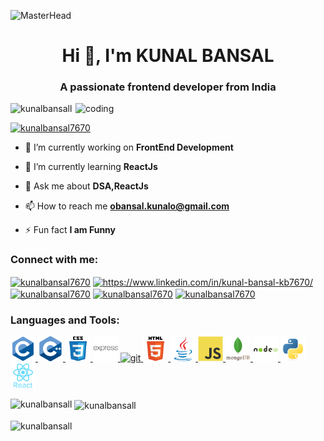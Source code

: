    ![MasterHead](https://whatifgaming.com/wp-content/uploads/2022/03/Rick-and-Morty-jumping-out-of-portal.gif)

<h1 align="center">Hi 👋, I'm KUNAL BANSAL</h1>
<h3 align="center">A passionate frontend developer from India</h3>
<img align="right" alt="coding" width="400" src="https://media.tenor.com/y2JXkY1pXkwAAAAM/cat-computer.gif">

<p align="left"> <img src="https://komarev.com/ghpvc/?username=kunalbansall&label=Profile%20views&color=0e75b6&style=flat" alt="kunalbansall" /> </p>

<p align="left"> <a href="https://twitter.com/kunalbansal7670" target="blank"><img src="https://img.shields.io/twitter/follow/kunalbansal7670?logo=twitter&style=for-the-badge" alt="kunalbansal7670" /></a> </p>

- 🔭 I’m currently working on **FrontEnd Development**

- 🌱 I’m currently learning **ReactJs**

- 💬 Ask me about **DSA,ReactJs**

- 📫 How to reach me **obansal.kunalo@gmail.com**

- ⚡ Fun fact **I am Funny**

<h3 align="left">Connect with me:</h3>
<p align="left">
<a href="https://twitter.com/kunalbansal7670" target="blank"><img align="center" src="https://raw.githubusercontent.com/rahuldkjain/github-profile-readme-generator/master/src/images/icons/Social/twitter.svg" alt="kunalbansal7670" height="30" width="40" /></a>
<a href="https://linkedin.com/in/https://www.linkedin.com/in/kunal-bansal-kb7670/" target="blank"><img align="center" src="https://raw.githubusercontent.com/rahuldkjain/github-profile-readme-generator/master/src/images/icons/Social/linked-in-alt.svg" alt="https://www.linkedin.com/in/kunal-bansal-kb7670/" height="30" width="40" /></a>
<a href="https://instagram.com/kunalbansal7670" target="blank"><img align="center" src="https://raw.githubusercontent.com/rahuldkjain/github-profile-readme-generator/master/src/images/icons/Social/instagram.svg" alt="kunalbansal7670" height="30" width="40" /></a>
<a href="https://www.leetcode.com/kunalbansal7670" target="blank"><img align="center" src="https://raw.githubusercontent.com/rahuldkjain/github-profile-readme-generator/master/src/images/icons/Social/leet-code.svg" alt="kunalbansal7670" height="30" width="40" /></a>
<a href="https://www.hackerearth.com/kunalbansal7670" target="blank"><img align="center" src="https://raw.githubusercontent.com/rahuldkjain/github-profile-readme-generator/master/src/images/icons/Social/hackerearth.svg" alt="kunalbansal7670" height="30" width="40" /></a>
</p>

<h3 align="left">Languages and Tools:</h3>
<p align="left"> <a href="https://www.cprogramming.com/" target="_blank" rel="noreferrer"> <img src="https://raw.githubusercontent.com/devicons/devicon/master/icons/c/c-original.svg" alt="c" width="40" height="40"/> </a> <a href="https://www.w3schools.com/cpp/" target="_blank" rel="noreferrer"> <img src="https://raw.githubusercontent.com/devicons/devicon/master/icons/cplusplus/cplusplus-original.svg" alt="cplusplus" width="40" height="40"/> </a> <a href="https://www.w3schools.com/css/" target="_blank" rel="noreferrer"> <img src="https://raw.githubusercontent.com/devicons/devicon/master/icons/css3/css3-original-wordmark.svg" alt="css3" width="40" height="40"/> </a> <a href="https://expressjs.com" target="_blank" rel="noreferrer"> <img src="https://raw.githubusercontent.com/devicons/devicon/master/icons/express/express-original-wordmark.svg" alt="express" width="40" height="40"/> </a> <a href="https://git-scm.com/" target="_blank" rel="noreferrer"> <img src="https://www.vectorlogo.zone/logos/git-scm/git-scm-icon.svg" alt="git" width="40" height="40"/> </a> <a href="https://www.w3.org/html/" target="_blank" rel="noreferrer"> <img src="https://raw.githubusercontent.com/devicons/devicon/master/icons/html5/html5-original-wordmark.svg" alt="html5" width="40" height="40"/> </a> <a href="https://www.java.com" target="_blank" rel="noreferrer"> <img src="https://raw.githubusercontent.com/devicons/devicon/master/icons/java/java-original.svg" alt="java" width="40" height="40"/> </a> <a href="https://developer.mozilla.org/en-US/docs/Web/JavaScript" target="_blank" rel="noreferrer"> <img src="https://raw.githubusercontent.com/devicons/devicon/master/icons/javascript/javascript-original.svg" alt="javascript" width="40" height="40"/> </a> <a href="https://www.mongodb.com/" target="_blank" rel="noreferrer"> <img src="https://raw.githubusercontent.com/devicons/devicon/master/icons/mongodb/mongodb-original-wordmark.svg" alt="mongodb" width="40" height="40"/> </a> <a href="https://nodejs.org" target="_blank" rel="noreferrer"> <img src="https://raw.githubusercontent.com/devicons/devicon/master/icons/nodejs/nodejs-original-wordmark.svg" alt="nodejs" width="40" height="40"/> </a> <a href="https://www.python.org" target="_blank" rel="noreferrer"> <img src="https://raw.githubusercontent.com/devicons/devicon/master/icons/python/python-original.svg" alt="python" width="40" height="40"/> </a> <a href="https://reactjs.org/" target="_blank" rel="noreferrer"> <img src="https://raw.githubusercontent.com/devicons/devicon/master/icons/react/react-original-wordmark.svg" alt="react" width="40" height="40"/> </a> </p>

<p><img align="left" src="https://github-readme-stats.vercel.app/api/top-langs?username=kunalbansall&show_icons=true&locale=en&layout=compact" alt="kunalbansall" /></p>

<p>&nbsp;<img align="center" src="https://github-readme-stats.vercel.app/api?username=kunalbansall&show_icons=true&locale=en" alt="kunalbansall" /></p>

<p><img align="center" src="https://github-readme-streak-stats.herokuapp.com/?user=kunalbansall&" alt="kunalbansall" /></p>
